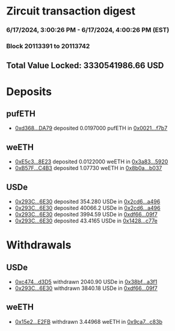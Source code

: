 # Zircuit transaction digest
### 6/17/2024, 3:00:26 PM - 6/17/2024, 4:00:26 PM (EST)
### Block 20113391 to 20113742

## Total Value Locked: 3330541986.66 USD

# Deposits
## pufETH
- [0xd368...DA79](https://etherscan.io/address/0xd368C4886c1A3F2dF1085A79e5Bd620A01bcDA79) deposited 0.0197000 pufETH in [0x0021...f7b7](https://etherscan.io/tx/0xd368C4886c1A3F2dF1085A79e5Bd620A01bcDA79)
## weETH
- [0xE5c3...8E23](https://etherscan.io/address/0xE5c3D00D837046cDa7497CB046022681096F8E23) deposited 0.0122000 weETH in [0x3a83...5920](https://etherscan.io/tx/0xE5c3D00D837046cDa7497CB046022681096F8E23)
- [0xB57F...C4B3](https://etherscan.io/address/0xB57Fc8E76E9531137D698f41a5ec527b22BFC4B3) deposited 1.07730 weETH in [0x8b0a...b037](https://etherscan.io/tx/0xB57Fc8E76E9531137D698f41a5ec527b22BFC4B3)
## USDe
- [0x293C...6E30](https://etherscan.io/address/0x293C6937D8D82e05B01335F7B33FBA0c8e256E30) deposited 354.280 USDe in [0x2cd6...a496](https://etherscan.io/tx/0x293C6937D8D82e05B01335F7B33FBA0c8e256E30)
- [0x293C...6E30](https://etherscan.io/address/0x293C6937D8D82e05B01335F7B33FBA0c8e256E30) deposited 40066.2 USDe in [0x2cd6...a496](https://etherscan.io/tx/0x293C6937D8D82e05B01335F7B33FBA0c8e256E30)
- [0x293C...6E30](https://etherscan.io/address/0x293C6937D8D82e05B01335F7B33FBA0c8e256E30) deposited 3994.59 USDe in [0xdf66...09f7](https://etherscan.io/tx/0x293C6937D8D82e05B01335F7B33FBA0c8e256E30)
- [0x293C...6E30](https://etherscan.io/address/0x293C6937D8D82e05B01335F7B33FBA0c8e256E30) deposited 43.4165 USDe in [0x1428...c77e](https://etherscan.io/tx/0x293C6937D8D82e05B01335F7B33FBA0c8e256E30)
# Withdrawals
## USDe
- [0xc474...d3D5](https://etherscan.io/address/0xc474A9A00E56c3bF947C71EDd1515dAD5706d3D5) withdrawn 2040.90 USDe in [0x38bf...a3f1](https://etherscan.io/tx/0xc474A9A00E56c3bF947C71EDd1515dAD5706d3D5)
- [0x293C...6E30](https://etherscan.io/address/0x293C6937D8D82e05B01335F7B33FBA0c8e256E30) withdrawn 3840.18 USDe in [0xdf66...09f7](https://etherscan.io/tx/0x293C6937D8D82e05B01335F7B33FBA0c8e256E30)
## weETH
- [0x15e2...E2FB](https://etherscan.io/address/0x15e27bb12E455DcC179E58C45F30c3Af28eEE2FB) withdrawn 3.44968 weETH in [0x9ca7...c83b](https://etherscan.io/tx/0x15e27bb12E455DcC179E58C45F30c3Af28eEE2FB)
